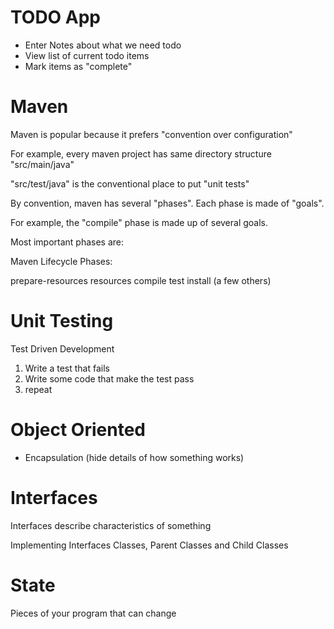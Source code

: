 # TODO App

- Enter Notes about what we need todo
- View list of current todo items
- Mark items as "complete"

# Maven 

Maven is popular because it prefers "convention over configuration"

For example, every maven project has same directory structure "src/main/java"

"src/test/java" is the conventional place to put "unit tests"

By convention, maven has several "phases". Each phase is made of "goals". 

For example, the "compile" phase is made up of several goals. 

Most important phases are: 

Maven Lifecycle Phases: 

prepare-resources
resources
compile
test
install
(a few others)


# Unit Testing

Test Driven Development 

1. Write a test that fails
2. Write some code that make the test pass
3. repeat

# Object Oriented

- Encapsulation (hide details of how something works)

# Interfaces

Interfaces describe characteristics of something

Implementing Interfaces
Classes, Parent Classes and Child Classes 

# State

Pieces of your program that can change